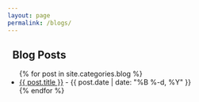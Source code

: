 ```yaml
---
layout: page
permalink: /blogs/
---
```


<h2 style="padding-left: 2%;">Blog Posts</h2>
<ul>
  {% for post in site.categories.blog %}
    <li>
      <a href="{{ post.url }}">{{ post.title }}</a> - {{ post.date | date: "%B %-d, %Y" }}
    </li>
  {% endfor %}
</ul>